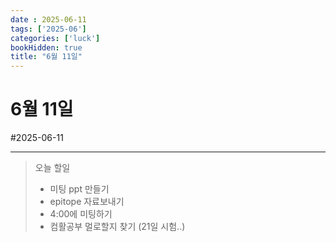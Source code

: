 ```yaml
---
date : 2025-06-11
tags: ['2025-06']
categories: ['luck']
bookHidden: true
title: "6월 11일"
---
```


# 6월 11일

#2025-06-11

---

> 오늘 할일
> - 미팅 ppt 만들기
> - epitope 자료보내기
> - 4:00에 미팅하기
> - 컴활공부 멀로할지 찾기 (21일 시험..)
